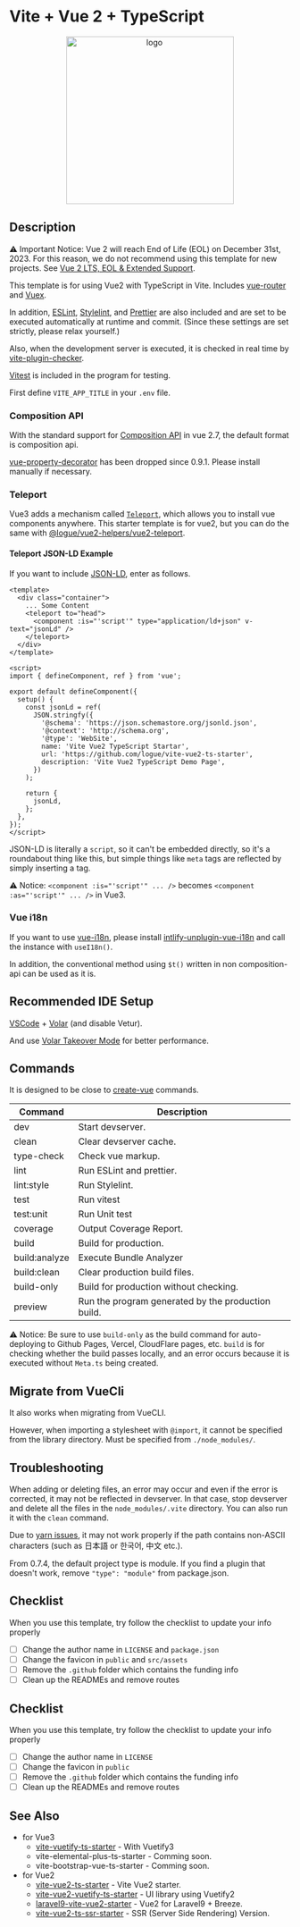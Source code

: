 # Vite + Vue 2 + TypeScript

<p align="center">
<img src="https://user-images.githubusercontent.com/480173/157433672-3d896453-9689-45e2-bbef-d91b29d72c4b.png" alt="logo" width="300" height="300" />
</p>

## Description

⚠ Important Notice: Vue 2 will reach End of Life (EOL) on December 31st, 2023.
For this reason, we do not recommend using this template for new projects.
See [Vue 2 LTS, EOL & Extended Support](https://v2.vuejs.org/lts/).

This template is for using Vue2 with TypeScript in Vite. Includes [vue-router](https://router.vuejs.org/) and [Vuex](https://vuex.vuejs.org/).

In addition, [ESLint](https://eslint.org/), [Stylelint](https://stylelint.io/), and [Prettier](https://prettier.io/) are also included and are set to be executed automatically at runtime and commit.
(Since these settings are set strictly, please relax yourself.)

Also, when the development server is executed, it is checked in real time by [vite-plugin-checker](https://github.com/fi3ework/vite-plugin-checker).

[Vitest](https://github.com/vuejs/vue-test-utils) is included in the program for testing.

First define `VITE_APP_TITLE` in your `.env` file.

### Composition API

With the standard support for [Composition API](https://composition-api.vuejs.org/) in vue 2.7, the default format is composition api.

[vue-property-decorator](https://github.com/kaorun343/vue-property-decorator) has been dropped since 0.9.1. Please install manually if necessary.

### Teleport

Vue3 adds a mechanism called [`Teleport`](https://v3.vuejs.org/guide/teleport.html), which allows you to install vue components anywhere.
This starter template is for vue2, but you can do the same with [@logue/vue2-helpers/vue2-teleport](https://github.com/logue/vue2-helpers).

#### Teleport JSON-LD Example

If you want to include [JSON-LD](https://json-ld.org/), enter as follows.

```vue
<template>
  <div class="container">
    ... Some Content
    <teleport to="head">
      <component :is="'script'" type="application/ld+json" v-text="jsonLd" />
    </teleport>
  </div>
</template>

<script>
import { defineComponent, ref } from 'vue';

export default defineComponent({
  setup() {
    const jsonLd = ref(
      JSON.stringfy({
        '@schema': 'https://json.schemastore.org/jsonld.json',
        '@context': 'http://schema.org',
        '@type': 'WebSite',
        name: 'Vite Vue2 TypeScript Startar',
        url: 'https://github.com/logue/vite-vue2-ts-starter',
        description: 'Vite Vue2 TypeScript Demo Page',
      })
    );

    return {
      jsonLd,
    };
  },
});
</script>
```

JSON-LD is literally a `script`, so it can't be embedded directly, so it's a roundabout thing like this, but simple things like `meta` tags are reflected by simply inserting a tag.

⚠ Notice: `<component :is="'script'" ... />` becomes `<component :as="'script'" ... />` in Vue3.

### Vue i18n

If you want to use [vue-i18n](https://kazupon.github.io/vue-i18n/), please install [intlify-unplugin-vue-i18n](https://github.com/intlify/bundle-tools/tree/main/packages/unplugin-vue-i18n) and call the instance with `useI18n()`.

In addition, the conventional method using `$t()` written in non composition-api can be used as it is.

## Recommended IDE Setup

[VSCode](https://code.visualstudio.com/) + [Volar](https://marketplace.visualstudio.com/items?itemName=vue.volar) (and disable Vetur).

And use [Volar Takeover Mode](https://vuejs.org/guide/typescript/overview.html#volar-takeover-mode) for better performance.

## Commands

It is designed to be close to [create-vue](https://github.com/vuejs/create-vue) commands.

| Command       | Description                                        |
| ------------- | -------------------------------------------------- |
| dev           | Start devserver.                                   |
| clean         | Clear devserver cache.                             |
| type-check    | Check vue markup.                                  |
| lint          | Run ESLint and prettier.                           |
| lint:style    | Run Stylelint.                                     |
| test          | Run vitest                                         |
| test:unit     | Run Unit test                                      |
| coverage      | Output Coverage Report.                            |
| build         | Build for production.                              |
| build:analyze | Execute Bundle Analyzer                            |
| build:clean   | Clear production build files.                      |
| build-only    | Build for production without checking.             |
| preview       | Run the program generated by the production build. |

⚠ Notice: Be sure to use `build-only` as the build command for auto-deploying to Github Pages, Vercel, CloudFlare pages, etc.
`build` is for checking whether the build passes locally, and an error occurs because it is executed without `Meta.ts` being created.

## Migrate from VueCli

It also works when migrating from VueCLI.

However, when importing a stylesheet with `@import`, it cannot be specified from the library directory. Must be specified from `./node_modules/`.

## Troubleshooting

When adding or deleting files, an error may occur and even if the error is corrected, it may not be reflected in devserver. In that case, stop devserver and delete all the files in the `node_modules/.vite` directory. You can also run it with the `clean` command.

Due to [yarn issues](https://github.com/yarnpkg/berry/issues/4448), it may not work properly if the path contains non-ASCII characters (such as 日本語 or 한국어, 中文 etc.).

From 0.7.4, the default project type is module. If you find a plugin that doesn't work, remove `"type": "module"` from package.json.

## Checklist

When you use this template, try follow the checklist to update your info properly

- [ ] Change the author name in `LICENSE` and `package.json`
- [ ] Change the favicon in `public` and `src/assets`
- [ ] Remove the `.github` folder which contains the funding info
- [ ] Clean up the READMEs and remove routes

## Checklist

When you use this template, try follow the checklist to update your info properly

- [ ] Change the author name in `LICENSE`
- [ ] Change the favicon in `public`
- [ ] Remove the `.github` folder which contains the funding info
- [ ] Clean up the READMEs and remove routes

## See Also

- for Vue3
  - [vite-vuetify-ts-starter](https://github.com/logue/vite-vuetify-ts-starter) - With Vuetify3
  - vite-elemental-plus-ts-starter - Comming soon.
  - vite-bootstrap-vue-ts-starter - Comming soon.
- for Vue2
  - [vite-vue2-ts-starter](https://github.com/logue/vite-vue2-ts-starter) - Vite Vue2 starter.
  - [vite-vue2-vuetify-ts-starter](https://github.com/logue/vite-vue2-vuetify-ts-starter) - UI library using Vuetify2
  - [laravel9-vite-vue2-starter](https://github.com/logue/laravel9-vite-vue2-starter) - Vue2 for Laravel9 + Breeze.
  - [vite-vue2-ts-ssr-starter](https://github.com/logue/vite-vue2-ts-ssr-starter) - SSR (Server Side Rendering) Version.
